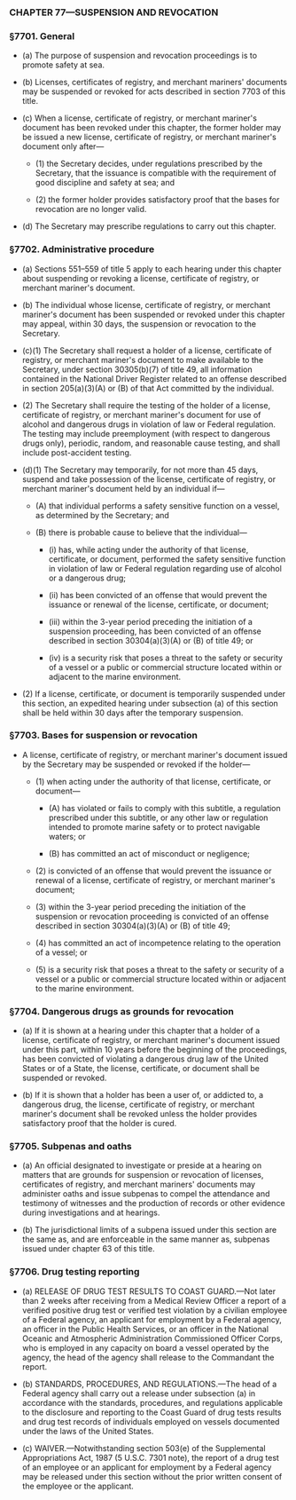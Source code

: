 ### **CHAPTER 77—SUSPENSION AND REVOCATION**

### §7701. General
* (a) The purpose of suspension and revocation proceedings is to promote safety at sea.

* (b) Licenses, certificates of registry, and merchant mariners' documents may be suspended or revoked for acts described in section 7703 of this title.

* (c) When a license, certificate of registry, or merchant mariner's document has been revoked under this chapter, the former holder may be issued a new license, certificate of registry, or merchant mariner's document only after—

  * (1) the Secretary decides, under regulations prescribed by the Secretary, that the issuance is compatible with the requirement of good discipline and safety at sea; and

  * (2) the former holder provides satisfactory proof that the bases for revocation are no longer valid.


* (d) The Secretary may prescribe regulations to carry out this chapter.

### §7702. Administrative procedure
* (a) Sections 551–559 of title 5 apply to each hearing under this chapter about suspending or revoking a license, certificate of registry, or merchant mariner's document.

* (b) The individual whose license, certificate of registry, or merchant mariner's document has been suspended or revoked under this chapter may appeal, within 30 days, the suspension or revocation to the Secretary.

* (c)(1) The Secretary shall request a holder of a license, certificate of registry, or merchant mariner's document to make available to the Secretary, under section 30305(b)(7) of title 49, all information contained in the National Driver Register related to an offense described in section 205(a)(3)(A) or (B) of that Act committed by the individual.

* (2) The Secretary shall require the testing of the holder of a license, certificate of registry, or merchant mariner's document for use of alcohol and dangerous drugs in violation of law or Federal regulation. The testing may include preemployment (with respect to dangerous drugs only), periodic, random, and reasonable cause testing, and shall include post-accident testing.

* (d)(1) The Secretary may temporarily, for not more than 45 days, suspend and take possession of the license, certificate of registry, or merchant mariner's document held by an individual if—

  * (A) that individual performs a safety sensitive function on a vessel, as determined by the Secretary; and

  * (B) there is probable cause to believe that the individual—

    * (i) has, while acting under the authority of that license, certificate, or document, performed the safety sensitive function in violation of law or Federal regulation regarding use of alcohol or a dangerous drug;

    * (ii) has been convicted of an offense that would prevent the issuance or renewal of the license, certificate, or document;

    * (iii) within the 3-year period preceding the initiation of a suspension proceeding, has been convicted of an offense described in section 30304(a)(3)(A) or (B) of title 49; or

    * (iv) is a security risk that poses a threat to the safety or security of a vessel or a public or commercial structure located within or adjacent to the marine environment.


* (2) If a license, certificate, or document is temporarily suspended under this section, an expedited hearing under subsection (a) of this section shall be held within 30 days after the temporary suspension.

### §7703. Bases for suspension or revocation
* A license, certificate of registry, or merchant mariner's document issued by the Secretary may be suspended or revoked if the holder—

  * (1) when acting under the authority of that license, certificate, or document—

    * (A) has violated or fails to comply with this subtitle, a regulation prescribed under this subtitle, or any other law or regulation intended to promote marine safety or to protect navigable waters; or

    * (B) has committed an act of misconduct or negligence;


  * (2) is convicted of an offense that would prevent the issuance or renewal of a license, certificate of registry, or merchant mariner's document;

  * (3) within the 3-year period preceding the initiation of the suspension or revocation proceeding is convicted of an offense described in section 30304(a)(3)(A) or (B) of title 49;

  * (4) has committed an act of incompetence relating to the operation of a vessel; or

  * (5) is a security risk that poses a threat to the safety or security of a vessel or a public or commercial structure located within or adjacent to the marine environment.

### §7704. Dangerous drugs as grounds for revocation
* (a) If it is shown at a hearing under this chapter that a holder of a license, certificate of registry, or merchant mariner's document issued under this part, within 10 years before the beginning of the proceedings, has been convicted of violating a dangerous drug law of the United States or of a State, the license, certificate, or document shall be suspended or revoked.

* (b) If it is shown that a holder has been a user of, or addicted to, a dangerous drug, the license, certificate of registry, or merchant mariner's document shall be revoked unless the holder provides satisfactory proof that the holder is cured.

### §7705. Subpenas and oaths
* (a) An official designated to investigate or preside at a hearing on matters that are grounds for suspension or revocation of licenses, certificates of registry, and merchant mariners' documents may administer oaths and issue subpenas to compel the attendance and testimony of witnesses and the production of records or other evidence during investigations and at hearings.

* (b) The jurisdictional limits of a subpena issued under this section are the same as, and are enforceable in the same manner as, subpenas issued under chapter 63 of this title.

### §7706. Drug testing reporting
* (a) RELEASE OF DRUG TEST RESULTS TO COAST GUARD.—Not later than 2 weeks after receiving from a Medical Review Officer a report of a verified positive drug test or verified test violation by a civilian employee of a Federal agency, an applicant for employment by a Federal agency, an officer in the Public Health Services, or an officer in the National Oceanic and Atmospheric Administration Commissioned Officer Corps, who is employed in any capacity on board a vessel operated by the agency, the head of the agency shall release to the Commandant the report.

* (b) STANDARDS, PROCEDURES, AND REGULATIONS.—The head of a Federal agency shall carry out a release under subsection (a) in accordance with the standards, procedures, and regulations applicable to the disclosure and reporting to the Coast Guard of drug tests results and drug test records of individuals employed on vessels documented under the laws of the United States.

* (c) WAIVER.—Notwithstanding section 503(e) of the Supplemental Appropriations Act, 1987 (5 U.S.C. 7301 note), the report of a drug test of an employee or an applicant for employment by a Federal agency may be released under this section without the prior written consent of the employee or the applicant.